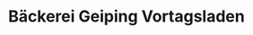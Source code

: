 ---
title: "Bäckerei Geiping Vortagsladen"
url: /datteln/baeckerei-geiping-vortagsladen/
shop: Bäckerei
---